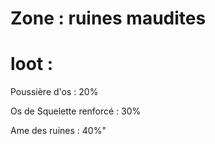 # Zone : ruines maudites

# loot : 
Poussière d'os : 20%

Os de Squelette renforcé : 30%

Ame des ruines : 40%"



